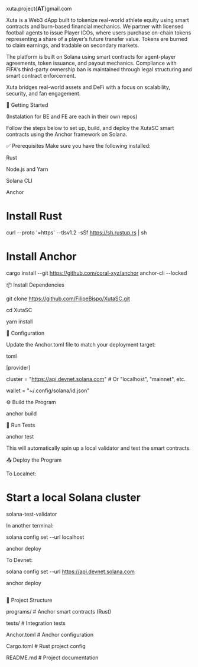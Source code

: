 xuta.project{**AT**}gmail.com

Xuta is a Web3 dApp built to tokenize real-world athlete equity using smart contracts and burn-based financial mechanics.
We partner with licensed football agents to issue Player ICOs, where users purchase on-chain tokens representing a share of a player’s future transfer value. Tokens are burned to claim earnings, and tradable on secondary markets.

The platform is built on Solana using smart contracts for agent-player agreements, token issuance, and payout mechanics. Compliance with FIFA's third-party ownership ban is maintained through legal structuring and smart contract enforcement.

Xuta bridges real-world assets and DeFi with a focus on scalability, security, and fan engagement.


🚀 Getting Started

(Instalation for BE and FE are each in their own repos)

Follow the steps below to set up, build, and deploy the XutaSC smart contracts using the Anchor framework on Solana.

✅ Prerequisites
Make sure you have the following installed:

Rust

Node.js and Yarn

Solana CLI

Anchor

# Install Rust

curl --proto '=https' --tlsv1.2 -sSf https://sh.rustup.rs | sh

# Install Anchor

cargo install --git https://github.com/coral-xyz/anchor anchor-cli --locked


📦 Install Dependencies

git clone https://github.com/FilipeBispo/XutaSC.git

cd XutaSC

yarn install


🔧 Configuration

Update the Anchor.toml file to match your deployment target:

toml

[provider]

cluster = "https://api.devnet.solana.com"  # Or "localhost", "mainnet", etc.

wallet = "~/.config/solana/id.json"


⚙️ Build the Program

anchor build


🧪 Run Tests

anchor test

This will automatically spin up a local validator and test the smart contracts.

📤 Deploy the Program

To Localnet:

# Start a local Solana cluster

solana-test-validator

In another terminal:

solana config set --url localhost

anchor deploy

To Devnet:

solana config set --url https://api.devnet.solana.com

anchor deploy

##

📁 Project Structure

 programs/       # Anchor smart contracts (Rust)
 
 tests/          # Integration tests
 
 Anchor.toml     # Anchor configuration
 
 Cargo.toml      # Rust project config
 
 README.md       # Project documentation
